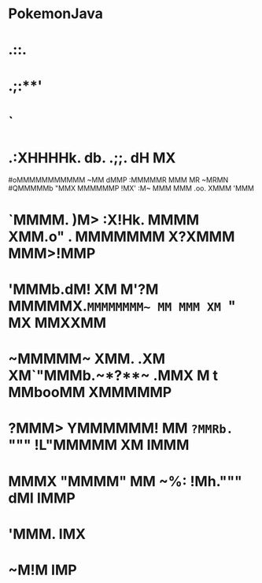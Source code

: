 #                     PokemonJava
#
#                                .::.
#                              .;:**'
#                              `
#  .:XHHHHk.              db.   .;;.     dH  MX
#oMMMMMMMMMMM       ~MM  dMMP :MMMMMR   MMM  MR      ~MRMN
#QMMMMMb  "MMX       MMMMMMP !MX' :M~   MMM MMM  .oo. XMMM 'MMM
#  `MMMM.  )M> :X!Hk. MMMM   XMM.o"  .  MMMMMMM X?XMMM MMM>!MMP
#   'MMMb.dM! XM M'?M MMMMMX.`MMMMMMMM~ MM MMM XM `" MX MMXXMM
#    ~MMMMM~ XMM. .XM XM`"MMMb.~*?**~ .MMX M t MMbooMM XMMMMMP
#     ?MMM>  YMMMMMM! MM   `?MMRb.    `"""   !L"MMMMM XM IMMM
#      MMMX   "MMMM"  MM       ~%:           !Mh.""" dMI IMMP
#      'MMM.                                             IMX
#       ~M!M                                             IMP